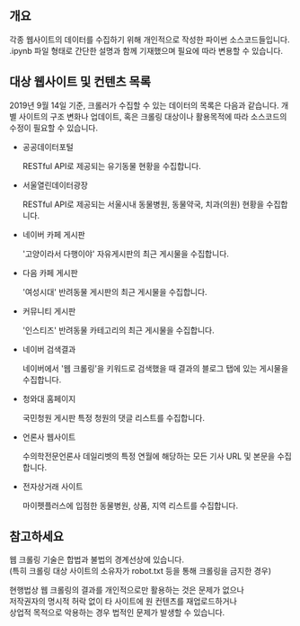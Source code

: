 ## 개요

각종 웹사이트의 데이터를 수집하기 위해 개인적으로 작성한 파이썬 소스코드들입니다. <br>
.ipynb 파일 형태로 간단한 설명과 함께 기재했으며 필요에 따라 변용할 수 있습니다.

## 대상 웹사이트 및 컨텐츠 목록

2019년 9월 14일 기준, 크롤러가 수집할 수 있는 데이터의 목록은 다음과 같습니다.
개별 사이트의 구조 변화나 업데이트, 혹은 크롤링 대상이나 활용목적에 따라 소스코드의 수정이 필요할 수 있습니다.

* 공공데이터포털

  RESTful API로 제공되는 유기동물 현황을 수집합니다.

* 서울열린데이터광장

  RESTful API로 제공되는 서울시내 동물병원, 동물약국, 치과(의원) 현황을 수집합니다.

* 네이버 카페 게시판

  '고양이라서 다행이야' 자유게시판의 최근 게시물을 수집합니다.

* 다음 카페 게시판

  '여성시대' 반려동물 게시판의 최근 게시물을 수집합니다.

* 커뮤니티 게시판

  '인스티즈' 반려동물 카테고리의 최근 게시물을 수집합니다.

* 네이버 검색결과

  네이버에서 '웹 크롤링'을 키워드로 검색했을 때 결과의 블로그 탭에 있는 게시물을 수집합니다.

* 청와대 홈페이지

  국민청원 게시판 특정 청원의 댓글 리스트를 수집합니다.

* 언론사 웹사이트

  수의학전문언론사 데일리벳의 특정 연월에 해당하는 모든 기사 URL 및 본문을 수집합니다.

* 전자상거래 사이트

  마이펫플러스에 입점한 동물병원, 상품, 지역 리스트를 수집합니다.



## 참고하세요

웹 크롤링 기술은 합법과 불법의 경계선상에 있습니다. <br>
(특히 크롤링 대상 사이트의 소유자가 robot.txt 등을 통해 크롤링을 금지한 경우) <br>

현행법상 웹 크롤링의 결과를 개인적으로만 활용하는 것은 문제가 없으나  <br>
저작권자의 명시적 허락 없이 타 사이트에 원 컨텐츠를 재업로드하거나 <br>
상업적 목적으로 악용하는 경우 법적인 문제가 발생할 수 있습니다. <br>

